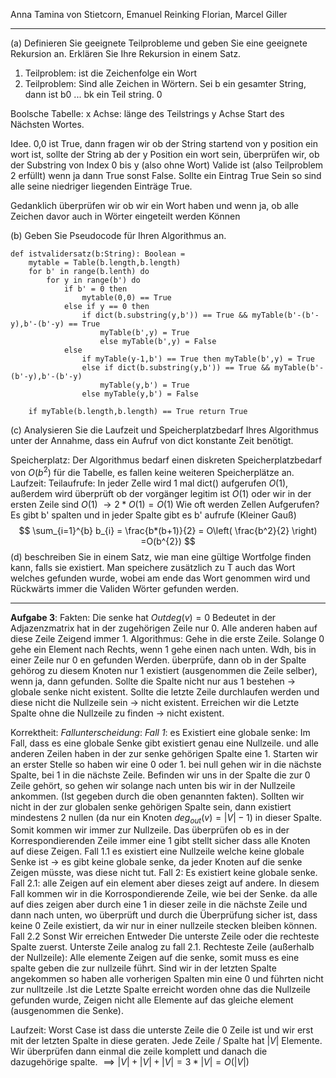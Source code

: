 Anna Tamina von Stietcorn, Emanuel Reinking Florian,  Marcel Giller
___
(a) Definieren Sie geeignete Teilprobleme und geben Sie eine geeignete Rekursion
an. Erklären Sie Ihre Rekursion in einem Satz.
1. Teilproblem: ist die Zeichenfolge ein Wort
2. Teilproblem: Sind alle Zeichen in Wörtern. 
Sei b ein gesamter String, dann ist b0 ... bk ein Teil string. 0

Boolsche Tabelle:
x Achse: länge des Teilstrings
y Achse Start des Nächsten Wortes. 

Idee. 0,0 ist True, dann fragen wir ob der String startend von y position ein wort ist, sollte der String ab der y Position ein wort sein, überprüfen wir, ob der Substring von Index 0 bis y (also ohne Wort) Valide ist (also Teilproblem 2 erfüllt) wenn ja dann True sonst False. Sollte ein Eintrag True Sein so sind alle seine niedriger liegenden Einträge True. 

Gedanklich überprüfen wir ob wir ein Wort haben und wenn ja, ob alle Zeichen davor auch in Wörter eingeteilt werden Können

(b) Geben Sie Pseudocode für Ihren Algorithmus an. 
```
def istvalidersatz(b:String): Boolean = 
	mytable = Table(b.length,b.length)
	for b' in range(b.lenth) do
		for y in range(b') do
			if b' = 0 then
				mytable(0,0) == True
			else if y == 0 then
				if dict(b.substring(y,b')) == True && myTable(b'-(b'-y),b'-(b'-y) == True
					myTable(b',y) = True
					else myTable(b',y) = False
			else 
				if myTable(y-1,b') == True then myTable(b',y) = True
				else if dict(b.substring(y,b')) == True && myTable(b'-(b'-y),b'-(b'-y)
					myTable(y,b') = True
				else myTable(y,b') = False

	if myTable(b.length,b.length) == True return True
```

(c) Analysieren Sie die Laufzeit und Speicherplatzbedarf Ihres Algorithmus unter der Annahme, dass ein Aufruf von dict konstante Zeit benötigt.

Speicherplatz: 
	Der Algorithmus bedarf einen diskreten Speicherplatzbedarf von $O(b^2)$ für die Tabelle, es fallen keine weiteren Speicherplätze an.
Laufzeit:
	Teilaufrufe: In jeder Zelle wird 1 mal dict() aufgerufen $O(1)$, außerdem wird überprüft ob der vorgänger legitim ist $O(1)$ oder wir in der ersten Zeile sind $O(1)$ $\to 2*O(1) = O(1)$ 
	Wie oft werden Zellen Aufgerufen? Es gibt b' spalten und in jeder Spalte gibt es b' aufrufe (Kleiner Gauß)
	$$
\sum_{i=1}^{b} b_{i} = \frac{b*(b+1)}{2} = O\left( \frac{b^2}{2} \right) =O(b^{2}) 
$$
(d) beschreiben Sie in einem Satz, wie man eine gültige Wortfolge finden kann,
falls sie existiert.
Man speichere zusätzlich zu T auch das Wort welches gefunden wurde, wobei am ende das Wort genommen wird und Rückwärts immer die Validen Wörter gefunden werden.
___
**Aufgabe 3**:
Fakten: Die senke hat $Outdeg(v)= 0$ Bedeutet in der Adjazenzmatrix hat in der zugehörigen Zeile nur 0. Alle  anderen haben auf diese Zeile Zeigend immer 1.
Algorithmus:
Gehe in die erste Zeile. Solange 0 gehe ein Element nach Rechts, wenn 1 gehe einen nach unten. 
Wdh, bis in einer Zeile nur 0 en gefunden Werden. überprüfe, dann ob in der Spalte gehörog zu diesem Knoten nur 1 existiert (ausgenommen die Zeile selber), wenn ja, dann gefunden. Sollte die Spalte nicht nur aus 1 bestehen -> globale senke nicht existent. Sollte die letzte Zeile durchlaufen werden und diese nicht die Nullzeile sein -> nicht existent. Erreichen wir die Letzte Spalte ohne die Nullzeile zu finden -> nicht existent. 

Korrektheit:
*Fallunterscheidung*:
*Fall 1*: es Existiert eine globale senke:
Im Fall, dass es eine globale Senke gibt existiert genau eine Nullzeile. und alle anderen Zeilen haben in der zur senke gehörigen Spalte eine 1. 
Starten wir an erster Stelle so haben wir eine 0 oder 1. bei null gehen wir in die nächste Spalte, bei 1 in die nächste Zeile. Befinden wir uns in der Spalte die zur 0 Zeile gehört, so gehen wir solange nach unten bis wir in der Nullzeile ankommen. (Ist gegeben durch die oben genannten fakten). Sollten wir nicht in der zur globalen senke gehörigen Spalte sein, dann existiert mindestens 2 nullen (da nur ein Knoten $deg_{out}(v)=|V|-1$) in dieser Spalte. Somit kommen wir immer zur Nullzeile. Das überprüfen ob es in der Korrespondierenden Zeile immer eine 1 gibt stellt sicher dass alle Knoten auf diese Zeigen.
Fall 1.1 es existiert eine Nullzeile welche keine globale Senke ist -> es gibt keine globale senke, da jeder Knoten auf die senke Zeigen müsste, was diese nicht tut.
Fall 2:  Es existiert keine globale senke.
Fall 2.1: alle Zeigen auf ein element aber dieses zeigt auf andere. 
In diesem Fall kommen wir in die Korrospondierende Zeile, wie bei der Senke. da alle auf dies zeigen aber durch eine 1 in dieser zeile in die nächste Zeile und dann nach unten, wo überprüft und durch die Überprüfung sicher ist, dass keine 0 Zeile existiert, da wir nur in einer nullzeile stecken bleiben können.
Fall 2.2 Sonst
Wir erreichen Entweder Die unterste Zeile oder die rechteste Spalte zuerst. Unterste Zeile analog zu fall 2.1. Rechteste Zeile (außerhalb der Nullzeile): Alle elemente Zeigen auf die senke, somit muss es eine spalte geben die zur nullzeile führt. Sind wir in der letzten Spalte angekommen so haben alle vorherigen Spalten min eine 0 und führten nicht zur nulltzeile .Ist die Letzte Spalte erreicht worden ohne das die Nullzeile gefunden wurde, Zeigen nicht alle Elemente auf das gleiche element (ausgenommen die Senke). 

Laufzeit:
Worst Case ist dass die unterste Zeile die 0 Zeile ist und wir erst mit der letzten Spalte in diese geraten. Jede Zeile / Spalte hat $|V|$ Elemente. Wir überprüfen dann einmal die zeile komplett und danach die dazugehörige spalte.
$\implies |V|+ |V|+|V|=3*|V|=O(|V|)$